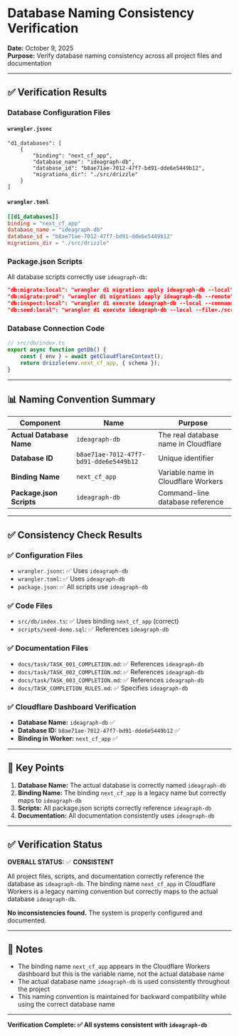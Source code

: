 # Database Naming Consistency Verification

**Date:** October 9, 2025  
**Purpose:** Verify database naming consistency across all project files and documentation

---

## ✅ Verification Results

### Database Configuration Files

#### `wrangler.jsonc`
```jsonc
"d1_databases": [
    {
        "binding": "next_cf_app",
        "database_name": "ideagraph-db",
        "database_id": "b8ae71ae-7012-47f7-bd91-dde6e5449b12",
        "migrations_dir": "./src/drizzle"
    }
]
```

#### `wrangler.toml`
```toml
[[d1_databases]]
binding = "next_cf_app"
database_name = "ideagraph-db"
database_id = "b8ae71ae-7012-47f7-bd91-dde6e5449b12"
migrations_dir = "./src/drizzle"
```

### Package.json Scripts
All database scripts correctly use `ideagraph-db`:
```json
"db:migrate:local": "wrangler d1 migrations apply ideagraph-db --local",
"db:migrate:prod": "wrangler d1 migrations apply ideagraph-db --remote",
"db:inspect:local": "wrangler d1 execute ideagraph-db --local --command=\"...\"",
"db:seed:local": "wrangler d1 execute ideagraph-db --local --file=./scripts/seed-demo.sql",
```

### Database Connection Code
```typescript
// src/db/index.ts
export async function getDb() {
    const { env } = await getCloudflareContext();
    return drizzle(env.next_cf_app, { schema });
}
```

---

## 📊 Naming Convention Summary

| Component | Name | Purpose |
|-----------|------|---------|
| **Actual Database Name** | `ideagraph-db` | The real database name in Cloudflare |
| **Database ID** | `b8ae71ae-7012-47f7-bd91-dde6e5449b12` | Unique identifier |
| **Binding Name** | `next_cf_app` | Variable name in Cloudflare Workers |
| **Package.json Scripts** | `ideagraph-db` | Command-line database reference |

---

## ✅ Consistency Check Results

### ✅ Configuration Files
- `wrangler.jsonc`: ✅ Uses `ideagraph-db`
- `wrangler.toml`: ✅ Uses `ideagraph-db`
- `package.json`: ✅ All scripts use `ideagraph-db`

### ✅ Code Files
- `src/db/index.ts`: ✅ Uses binding `next_cf_app` (correct)
- `scripts/seed-demo.sql`: ✅ References `ideagraph-db`

### ✅ Documentation Files
- `docs/task/TASK_001_COMPLETION.md`: ✅ References `ideagraph-db`
- `docs/task/TASK_002_COMPLETION.md`: ✅ References `ideagraph-db`
- `docs/task/TASK_003_COMPLETION.md`: ✅ References `ideagraph-db`
- `docs/TASK_COMPLETION_RULES.md`: ✅ Specifies `ideagraph-db`

### ✅ Cloudflare Dashboard Verification
- **Database Name:** `ideagraph-db` ✅
- **Database ID:** `b8ae71ae-7012-47f7-bd91-dde6e5449b12` ✅
- **Binding in Worker:** `next_cf_app` ✅

---

## 🎯 Key Points

1. **Database Name:** The actual database is correctly named `ideagraph-db`
2. **Binding Name:** The binding `next_cf_app` is a legacy name but correctly maps to `ideagraph-db`
3. **Scripts:** All package.json scripts correctly reference `ideagraph-db`
4. **Documentation:** All documentation consistently uses `ideagraph-db`

---

## ✅ Verification Status

**OVERALL STATUS:** ✅ **CONSISTENT**

All project files, scripts, and documentation correctly reference the database as `ideagraph-db`. The binding name `next_cf_app` in Cloudflare Workers is a legacy naming convention but correctly maps to the actual database `ideagraph-db`.

**No inconsistencies found.** The system is properly configured and documented.

---

## 📝 Notes

- The binding name `next_cf_app` appears in the Cloudflare Workers dashboard but this is the variable name, not the actual database name
- The actual database name `ideagraph-db` is used consistently throughout the project
- This naming convention is maintained for backward compatibility while using the correct database name

---

**Verification Complete: ✅ All systems consistent with `ideagraph-db`**
